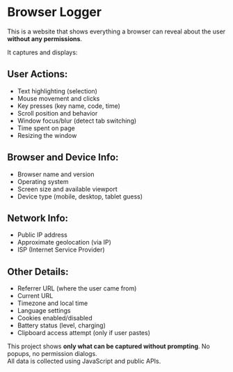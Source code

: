 # Browser Logger

This is a website that shows everything a browser can reveal about the user **without any permissions**.

It captures and displays:

## User Actions:
- Text highlighting (selection)
- Mouse movement and clicks
- Key presses (key name, code, time)
- Scroll position and behavior
- Window focus/blur (detect tab switching)
- Time spent on page
- Resizing the window

## Browser and Device Info:
- Browser name and version
- Operating system
- Screen size and available viewport
- Device type (mobile, desktop, tablet guess)

## Network Info:
- Public IP address
- Approximate geolocation (via IP)
- ISP (Internet Service Provider)

## Other Details:
- Referrer URL (where the user came from)
- Current URL
- Timezone and local time
- Language settings
- Cookies enabled/disabled
- Battery status (level, charging)
- Clipboard access attempt (only if user pastes)


This project shows **only what can be captured without prompting**. No popups, no permission dialogs.  
All data is collected using JavaScript and public APIs.
